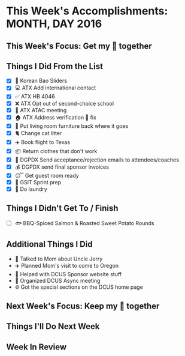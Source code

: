 
# This Week's Accomplishments: **MONTH, DAY** 2016

## This Week's Focus: Get my :poop: together 

## Things I Did From the List

- [x] :rice: Korean Bao Sliders 
- [x] :computer: ATX Add international contact 
- [x] :white_check_mark: ATX HB 4046 
- [x] :x: ATX Opt out of second-choice school 
- [x] :file_folder: ATX ATAC meeting 
- [x] :house: ATX Address verification :bug: fix 
- [x] :house_with_garden: Put living room furniture back where it goes 
- [x] :cat2: Change cat litter 
- [x] :airplane: Book flight to Texas 
- [x] :package: Return clothes that don't work 
- [x] :sparkling_heart: DGPDX Send acceptance/rejection emails to attendees/coaches 
- [x] :moneybag: DGPDX send final sponsor invoices 
- [x] :sleeping: Get guest room ready 
- [x] :shoe: GSIT Sprint prep 
- [x] :womans_clothes: Do laundry 

## Things I Didn't Get To / Finish

- [ ] :fish: BBQ-Spiced Salmon & Roasted Sweet Potato Rounds

## Additional Things I Did

- :hospital: Talked to Mom about Uncle Jerry 
- :airplane: Planned Mom's visit to come to Oregon 
- :money_with_wings: Helped with DCUS Sponsor website stuff 
- :page_facing_up: Organized DCUS Async meeting 
- :globe_with_meridians: Got the special sections on the DCUS home page 

## Next Week's Focus: Keep my :poop: together 

## Things I'll Do Next Week

## Week In Review
